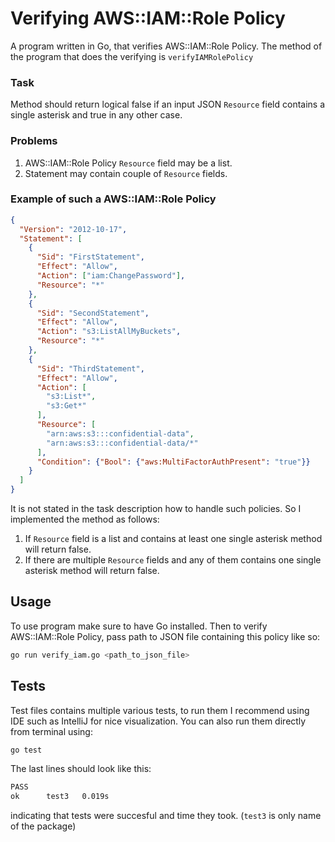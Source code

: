 # Verifying AWS::IAM::Role Policy

A program written in Go, that verifies AWS::IAM::Role Policy.
The method of the program that does the verifying is `verifyIAMRolePolicy`

### Task
Method should return logical false if an input JSON `Resource` field contains a single asterisk and true in any other case. 
### Problems
1. AWS::IAM::Role Policy `Resource` field may be a list.
2. Statement may contain couple of `Resource` fields.

### Example of such a AWS::IAM::Role Policy
```json
{
  "Version": "2012-10-17",
  "Statement": [
    {
      "Sid": "FirstStatement",
      "Effect": "Allow",
      "Action": ["iam:ChangePassword"],
      "Resource": "*"
    },
    {
      "Sid": "SecondStatement",
      "Effect": "Allow",
      "Action": "s3:ListAllMyBuckets",
      "Resource": "*"
    },
    {
      "Sid": "ThirdStatement",
      "Effect": "Allow",
      "Action": [
        "s3:List*",
        "s3:Get*"
      ],
      "Resource": [
        "arn:aws:s3:::confidential-data",
        "arn:aws:s3:::confidential-data/*"
      ],
      "Condition": {"Bool": {"aws:MultiFactorAuthPresent": "true"}}
    }
  ]
}
```
It is not stated in the task description how to handle such policies. So I implemented the method as follows:
1. If `Resource` field is a list and contains at least one single asterisk method will return false.
2. If there are multiple `Resource` fields and any of them contains one single asterisk method will return false.
   
## Usage

To use program make sure to have Go installed.
Then to verify AWS::IAM::Role Policy, pass path to JSON file containing this policy like so:

```bash
go run verify_iam.go <path_to_json_file>
```

## Tests

Test files contains multiple various tests, to run them I recommend using IDE such as IntelliJ for nice visualization.
You can also run them directly from terminal using:

```bash
go test
```

The last lines should look like this:

```bash
PASS
ok      test3   0.019s
```

indicating that tests were succesful and time they took.
(`test3` is only name of the package)
